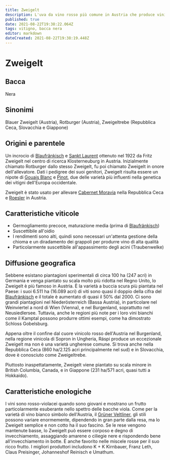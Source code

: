 ```yaml
---
title: Zweigelt
description: L'uva da vino rosso più comune in Austria che produce vini sodi e corposi se le rese sono controllate.
published: true
date: 2021-08-22T19:38:22.064Z
tags: vitigno, bacca nera
editor: markdown
dateCreated: 2021-08-22T19:38:19.448Z
---
```


# Zweigelt

## Bacca
Nera
## Sinonimi
Blauer Zweigelt (Austria), Rotburger (Austria), Zweigeltrebe (Repubblica Ceca, Slovacchia e Giappone)

## Origini e parentele
Un incrocio di [Blaufränkisch](/vitigni/Austria/bacca-nera/blaufrankisch) e [Sankt Laurent](/vitigni/bacca-nera/sankt-laurent) ottenuto nel 1922 da Fritz Zweigelt nel centro di ricerca Klosterneuburg in Austria. Inizialmente chiamato Rotburger dallo stesso Zweigelt, fu poi chiamato Zweigelt in onore dell'allevatore. Dati i pedigree dei suoi genitori, Zweigelt risulta essere un nipote di [Gouais Blanc](/vitigni/bacca-bianca/gouais-blanc) e [Pinot](/vitigni/Francia/bacca-nera/pinot), due delle varietà più influenti nella genetica dei vitigni dell'Europa occidentale.

Zweigelt è stato usato per allevare [Cabernet Moravia](/vitigni/Francia/bacca-nera/cabernet-moravia) nella Repubblica Ceca e [Roesler](/vitigni/bacca-nera-roesler) in Austria.

## Caratteristiche viticole
- Germogliamento precoce, maturazione media (prima di [Blaufränkisch](/vitigni/Austria/bacca-nera/blaufrankisch)) 
- Suscettibile all'oidio
- I rendimenti sono alti, quindi sono necessari un'attenta gestione della chioma e un diradamento dei grappoli per produrre vino di alta qualità 
- Particolarmente suscettibile all'appassimento degli acini (Traubenwelke)

## Diffusione geografica
Sebbene esistano piantagioni sperimentali di circa 100 ha (247 acri) in Germania e venga piantato su scala molto più ridotta nel Regno Unito, lo Zweigelt è più famoso in Austria. È la varietà a buccia scura più piantata nel Paese: i suoi 6.511 ha (16.089 acri) di viti sono quasi il doppio della cifra del [Blaufränkisch](/vitigni/Austria/bacca-nera/blaufrankisch) e il totale è aumentato di quasi il 50% dal 2000. Ci sono grandi piantagioni nel Niederösterreich (Bassa Austria), in particolare nel Weinviertel a nord di Wien (Vienna), e nel Burgenland, soprattutto nel Neusiedlersee. Tuttavia, anche le regioni più note per i loro vini bianchi come il Kamptal possono produrre ottimi esempi, come ha dimostrato Schloss Gobelsburg.

Appena oltre il confine dal cuore vinicolo rosso dell'Austria nel Burgenland, nella regione vinicola di Sopron in Ungheria, Ráspi produce un eccezionale Zweigelt ma non è una varietà ungherese comune. Si trova anche nella Repubblica Ceca (860 ha/2.125 acri principalmente nel sud) e in Slovacchia, dove è conosciuto come Zweigeltrebe.

Piuttosto inaspettatamente, Zweigelt viene piantato su scala minore in British Columbia, Canada, e in Giappone (231 ha/571 acri, quasi tutti a Hokkaido).

## Caratteristiche enologiche
I vini sono rosso-violacei quando sono giovani e mostrano un frutto particolarmente esuberante nello spettro delle bacche viola. Come per la varietà di vino bianco simbolo dell'Austria, il [Grüner Veltliner](/vitigni/bacca-bianca/gruner-veltliner), gli stili possono variare enormemente, dipendendo in gran parte dalla resa, ma lo Zweigelt semplice e non cotto ha il suo fascino. Se le rese vengono mantenute basse, lo Zweigelt può essere corposo e degno di invecchiamento, assaggiando amarene o ciliegie nere e rispondendo bene all'invecchiamento in botte. È anche favorito nelle miscele rosse per il suo ricco frutto. I migliori produttori includono K + K Kirnbauer, Franz Leth, Claus Preisinger, Johanneshof Reinisch e Umathum.